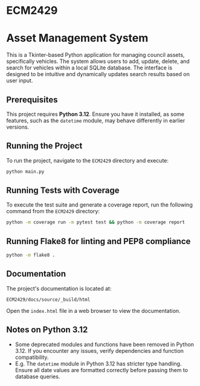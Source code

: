 # ECM2429
# Asset Management System

This is a Tkinter-based Python application for managing council assets, specifically vehicles. The system allows users to add, update, delete, and search for vehicles within a local SQLite database. The interface is designed to be intuitive and dynamically updates search results based on user input.

## Prerequisites

This project requires **Python 3.12**. Ensure you have it installed, as some features, such as the `datetime` module, may behave differently in earlier versions.

## Running the Project

To run the project, navigate to the `ECM2429` directory and execute:

```sh
python main.py
```

## Running Tests with Coverage

To execute the test suite and generate a coverage report, run the following command from the `ECM2429` directory:

```sh
python -m coverage run -m pytest test && python -m coverage report
```

## Running Flake8 for linting and PEP8 compliance
```sh
python -m flake8 .
```

## Documentation

The project's documentation is located at:

```
ECM2429/docs/source/_build/html
```

Open the `index.html` file in a web browser to view the documentation.

## Notes on Python 3.12

- Some deprecated modules and functions have been removed in Python 3.12. If you encounter any issues, verify dependencies and function compatibility.
- E.g. The `datetime` module in Python 3.12 has stricter type handling. Ensure all date values are formatted correctly before passing them to database queries.